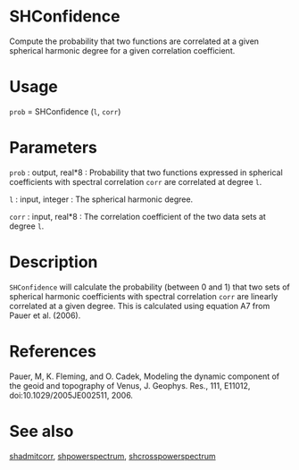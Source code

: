 # SHConfidence

Compute the probability that two functions are correlated at a given spherical harmonic degree for a given correlation coefficient.

# Usage

`prob` = SHConfidence (`l`, `corr`)

# Parameters

`prob` : output, real\*8
:   Probability that two functions expressed in spherical coefficients with spectral correlation `corr` are correlated at degree `l`.

`l` : input,  integer
:   The spherical harmonic degree.
	
`corr` : input, real\*8
:   The correlation coefficient of the two data sets at degree `l`.

# Description

`SHConfidence` will calculate the probability (between 0 and 1) that two sets of spherical harmonic coefficients with spectral correlation `corr` are linearly correlated at a given degree. This is calculated using equation A7 from Pauer et al. (2006).

# References 

Pauer, M, K. Fleming, and O. Cadek, Modeling the dynamic component of the geoid and topography of Venus, J. Geophys. Res., 111, E11012, doi:10.1029/2005JE002511, 2006.

# See also

[shadmitcorr](shadmitcorr.html), [shpowerspectrum](shpowerspectrum.html), [shcrosspowerspectrum](shcrosspowerspectrum.html)
